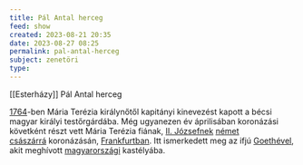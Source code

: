```yaml
---
title: Pál Antal herceg
feed: show
created: 2023-08-21 20:35
date: 2023-08-27 08:25
permalink: pal-antal-herceg
subject: zenetöri
type: 
---
```


[[Esterházy]] Pál Antal herceg

[1764](https://www.wikiwand.com/hu/1764 "1764")-ben Mária Terézia királynőtől kapitányi kinevezést kapott a bécsi magyar királyi testőrgárdába. Még ugyanezen év áprilisában koronázási követként részt vett Mária Terézia fiának, [II. Józsefnek](https://www.wikiwand.com/hu/II._J%C3%B3zsef_magyar_kir%C3%A1ly "II. József magyar király") [német császárrá](https://www.wikiwand.com/hu/N%C3%A9met_kir%C3%A1lyok_list%C3%A1ja "Német királyok listája") koronázásán, [Frankfurtban](https://www.wikiwand.com/hu/Frankfurt_am_Main "Frankfurt am Main"). Itt ismerkedett meg az ifjú [Goethével](https://www.wikiwand.com/hu/Johann_Wolfgang_von_Goethe "Johann Wolfgang von Goethe"), akit meghívott [magyarországi](https://www.wikiwand.com/hu/Magyarorsz%C3%A1g "Magyarország") kastélyába.